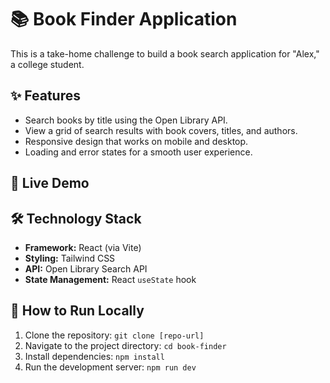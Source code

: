 # 📚 Book Finder Application

This is a take-home challenge to build a book search application for "Alex," a college student.

## ✨ Features

* Search books by title using the Open Library API.
* View a grid of search results with book covers, titles, and authors.
* Responsive design that works on mobile and desktop.
* Loading and error states for a smooth user experience.

## 🚀 Live Demo


## 🛠️ Technology Stack

* **Framework:** React (via Vite)
* **Styling:** Tailwind CSS
* **API:** Open Library Search API
* **State Management:** React `useState` hook

## 🏃 How to Run Locally

1.  Clone the repository:
    `git clone [repo-url]`
2.  Navigate to the project directory:
    `cd book-finder`
3.  Install dependencies:
    `npm install`
4.  Run the development server:
    `npm run dev`
